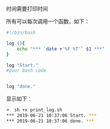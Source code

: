 时间需要打印时间


所有可以每次调用一个函数，如下：

```bash
#!/bin/bash

log (){
    echo "*** `date +'%F %T'` $1 ***"
}

log "Start."
#your bash code


log "done."
```


显示如下：

```bash
➜  sh +x print_log.sh
*** 2019-06-21 10:37:06 Start. ***
*** 2019-06-21 10:37:06 done. ***
```
